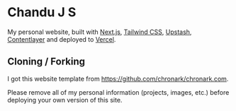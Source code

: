 # Chandu J S

My personal website, built with [Next.js](https://nextjs.org/), [Tailwind CSS](https://tailwindcss.com/), [Upstash](https://upstash.com?ref=chandujs.com), [Contentlayer](https://www.contentlayer.dev/) and deployed to [Vercel](https://vercel.com/).

## Cloning / Forking

I got this website template from https://github.com/chronark/chronark.com.

Please remove all of my personal information (projects, images, etc.) before deploying your own version of this site.
